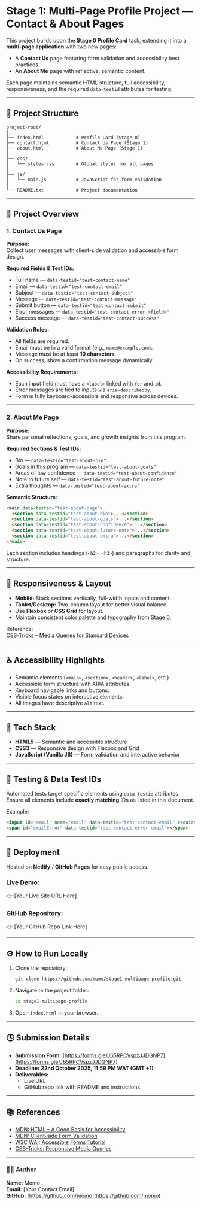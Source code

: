 # Stage 1: Multi-Page Profile Project — Contact & About Pages

This project builds upon the **Stage 0 Profile Card** task, extending it into a **multi-page application** with two new pages:
- A **Contact Us** page featuring form validation and accessibility best practices.
- An **About Me** page with reflective, semantic content.

Each page maintains semantic HTML structure, full accessibility, responsiveness, and the required `data-testid` attributes for testing.

---

## 📁 Project Structure

```
project-root/
│
├── index.html            # Profile Card (Stage 0)
├── contact.html          # Contact Us Page (Stage 1)
├── about.html            # About Me Page (Stage 1)
│
├── css/
│   └── styles.css        # Global styles for all pages
│
├── js/
│   └── main.js           # JavaScript for form validation
│
└── README.txt            # Project documentation
```

---

## 🧠 Project Overview

### 1. Contact Us Page

**Purpose:**  
Collect user messages with client-side validation and accessible form design.

**Required Fields & Test IDs:**
- Full name — `data-testid="test-contact-name"`
- Email — `data-testid="test-contact-email"`
- Subject — `data-testid="test-contact-subject"`
- Message — `data-testid="test-contact-message"`
- Submit button — `data-testid="test-contact-submit"`
- Error messages — `data-testid="test-contact-error-<field>"`
- Success message — `data-testid="test-contact-success"`

**Validation Rules:**
- All fields are required.  
- Email must be in a valid format (e.g., `name@example.com`).  
- Message must be at least **10 characters**.  
- On success, show a confirmation message dynamically.

**Accessibility Requirements:**
- Each input field must have a `<label>` linked with `for` and `id`.  
- Error messages are tied to inputs via `aria-describedby`.  
- Form is fully keyboard-accessible and responsive across devices.

---

### 2. About Me Page

**Purpose:**  
Share personal reflections, goals, and growth insights from this program.

**Required Sections & Test IDs:**
- Bio — `data-testid="test-about-bio"`
- Goals in this program — `data-testid="test-about-goals"`
- Areas of low confidence — `data-testid="test-about-confidence"`
- Note to future self — `data-testid="test-about-future-note"`
- Extra thoughts — `data-testid="test-about-extra"`

**Semantic Structure:**
```html
<main data-testid="test-about-page">
  <section data-testid="test-about-bio">...</section>
  <section data-testid="test-about-goals">...</section>
  <section data-testid="test-about-confidence">...</section>
  <section data-testid="test-about-future-note">...</section>
  <section data-testid="test-about-extra">...</section>
</main>
```

Each section includes headings (`<h2>`, `<h3>`) and paragraphs for clarity and structure.

---

## 🎨 Responsiveness & Layout

- **Mobile:** Stack sections vertically, full-width inputs and content.
- **Tablet/Desktop:** Two-column layout for better visual balance.
- Use **Flexbox** or **CSS Grid** for layout.
- Maintain consistent color palette and typography from Stage 0.

Reference:  
[CSS-Tricks – Media Queries for Standard Devices](https://css-tricks.com/snippets/css/media-queries-for-standard-devices/)

---

## ♿ Accessibility Highlights

- Semantic elements (`<main>`, `<section>`, `<header>`, `<label>`, etc.)
- Accessible form structure with ARIA attributes.
- Keyboard navigable links and buttons.
- Visible focus states on interactive elements.
- All images have descriptive `alt` text.

---

## 🧩 Tech Stack

- **HTML5** — Semantic and accessible structure  
- **CSS3** — Responsive design with Flexbox and Grid  
- **JavaScript (Vanilla JS)** — Form validation and interactive behavior  

---

## 🧪 Testing & Data Test IDs

Automated tests target specific elements using `data-testid` attributes.  
Ensure all elements include **exactly matching** IDs as listed in this document.

Example:
```html
<input id="email" name="email" data-testid="test-contact-email" required>
<span id="emailError" data-testid="test-contact-error-email"></span>
```

---

## 🚀 Deployment

Hosted on **Netlify** / **GitHub Pages** for easy public access.

### Live Demo:
👉 [Your Live Site URL Here]

### GitHub Repository:
👉 [Your GitHub Repo Link Here]

---

## ⚙️ How to Run Locally

1. Clone the repository:
   ```bash
   git clone https://github.com/momo/stage1-multipage-profile.git
   ```
2. Navigate to the project folder:
   ```bash
   cd stage1-multipage-profile
   ```
3. Open `index.html` in your browser.

---

## 🕓 Submission Details

- **Submission Form:** [https://forms.gle/J65RPCVspzJJDGNP7](https://forms.gle/J65RPCVspzJJDGNP7)  
- **Deadline:** **22nd October 2025, 11:59 PM WAT (GMT +1)**  
- **Deliverables:**
  - Live URL
  - GitHub repo link with README and instructions

---

## 📚 References

- [MDN: HTML – A Good Basis for Accessibility](https://developer.mozilla.org/en-US/docs/Learn/Accessibility/HTML)  
- [MDN: Client-side Form Validation](https://developer.mozilla.org/en-US/docs/Learn/Forms/Form_validation)  
- [W3C WAI: Accessible Forms Tutorial](https://www.w3.org/WAI/tutorials/forms/)  
- [CSS-Tricks: Responsive Media Queries](https://css-tricks.com/snippets/css/media-queries-for-standard-devices/)

---

### 🧑‍💻 Author
**Name:** Momo  
**Email:** [Your Contact Email]  
**GitHub:** [https://github.com/momo](https://github.com/momo)
